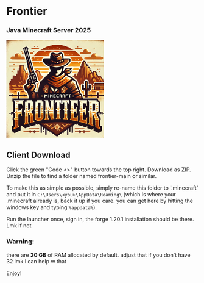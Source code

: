 # Frontier
### Java Minecraft Server 2025
![logo](./0A_frontier_misc/img/icon.png)
   
## Client Download
Click the green "Code <>" button towards the top right. Download as ZIP. Unzip the file to find a folder named frontier-main or similar.    
    
To make this as simple as possible, simply re-name this folder to '.minecraft' and put it in `C:\Users\<you>\AppData\Roaming\` (which is where your .minecraft already is, back it up if you care. you can get here by hitting the windows key and typing `%appdata%`).

Run the launcher once, sign in, the forge 1.20.1 installation should be there. Lmk if not

### Warning:
there are **20 GB** of RAM allocated by default. adjust that if you don't have 32 lmk I can help w that

Enjoy!
